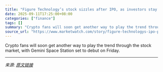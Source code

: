 ```yaml
---
title: "Figure Technology’s stock sizzles after IPO, as investors stay hungry for crypto deals"
date: 2025-09-11T17:25:00+08:00
categories: ["finance"]
tags: []
summary: "Crypto fans will soon get another way to play the trend through the stock market, with Gemini Space Station set to debut on Friday."
source_url: "https://www.marketwatch.com/story/figure-technologys-ipo-pricing-a-sign-of-strong-demand-for-crypto-companys-stock-fef600d4?mod=mw_rss_topstories"
---
```


Crypto fans will soon get another way to play the trend through the stock market, with Gemini Space Station set to debut on Friday.

---

*来源: [原文链接](https://www.marketwatch.com/story/figure-technologys-ipo-pricing-a-sign-of-strong-demand-for-crypto-companys-stock-fef600d4?mod=mw_rss_topstories)*
